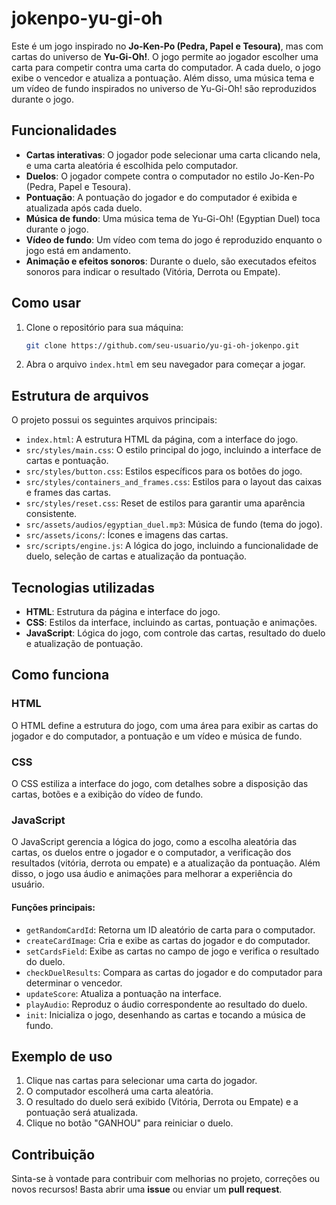 # jokenpo-yu-gi-oh


Este é um jogo inspirado no **Jo-Ken-Po (Pedra, Papel e Tesoura)**, mas com cartas do universo de **Yu-Gi-Oh!**. O jogo permite ao jogador escolher uma carta para competir contra uma carta do computador. A cada duelo, o jogo exibe o vencedor e atualiza a pontuação. Além disso, uma música tema e um vídeo de fundo inspirados no universo de Yu-Gi-Oh! são reproduzidos durante o jogo.

## Funcionalidades

- **Cartas interativas**: O jogador pode selecionar uma carta clicando nela, e uma carta aleatória é escolhida pelo computador.
- **Duelos**: O jogador compete contra o computador no estilo Jo-Ken-Po (Pedra, Papel e Tesoura).
- **Pontuação**: A pontuação do jogador e do computador é exibida e atualizada após cada duelo.
- **Música de fundo**: Uma música tema de Yu-Gi-Oh! (Egyptian Duel) toca durante o jogo.
- **Vídeo de fundo**: Um vídeo com tema do jogo é reproduzido enquanto o jogo está em andamento.
- **Animação e efeitos sonoros**: Durante o duelo, são executados efeitos sonoros para indicar o resultado (Vitória, Derrota ou Empate).

## Como usar

1. Clone o repositório para sua máquina:
    ```bash
    git clone https://github.com/seu-usuario/yu-gi-oh-jokenpo.git
    ```

2. Abra o arquivo `index.html` em seu navegador para começar a jogar.

## Estrutura de arquivos

O projeto possui os seguintes arquivos principais:

- `index.html`: A estrutura HTML da página, com a interface do jogo.
- `src/styles/main.css`: O estilo principal do jogo, incluindo a interface de cartas e pontuação.
- `src/styles/button.css`: Estilos específicos para os botões do jogo.
- `src/styles/containers_and_frames.css`: Estilos para o layout das caixas e frames das cartas.
- `src/styles/reset.css`: Reset de estilos para garantir uma aparência consistente.
- `src/assets/audios/egyptian_duel.mp3`: Música de fundo (tema do jogo).
- `src/assets/icons/`: Ícones e imagens das cartas.
- `src/scripts/engine.js`: A lógica do jogo, incluindo a funcionalidade de duelo, seleção de cartas e atualização da pontuação.

## Tecnologias utilizadas

- **HTML**: Estrutura da página e interface do jogo.
- **CSS**: Estilos da interface, incluindo as cartas, pontuação e animações.
- **JavaScript**: Lógica do jogo, com controle das cartas, resultado do duelo e atualização de pontuação.

## Como funciona

### HTML
O HTML define a estrutura do jogo, com uma área para exibir as cartas do jogador e do computador, a pontuação e um vídeo e música de fundo.

### CSS
O CSS estiliza a interface do jogo, com detalhes sobre a disposição das cartas, botões e a exibição do vídeo de fundo.

### JavaScript
O JavaScript gerencia a lógica do jogo, como a escolha aleatória das cartas, os duelos entre o jogador e o computador, a verificação dos resultados (vitória, derrota ou empate) e a atualização da pontuação. Além disso, o jogo usa áudio e animações para melhorar a experiência do usuário.

#### Funções principais:
- `getRandomCardId`: Retorna um ID aleatório de carta para o computador.
- `createCardImage`: Cria e exibe as cartas do jogador e do computador.
- `setCardsField`: Exibe as cartas no campo de jogo e verifica o resultado do duelo.
- `checkDuelResults`: Compara as cartas do jogador e do computador para determinar o vencedor.
- `updateScore`: Atualiza a pontuação na interface.
- `playAudio`: Reproduz o áudio correspondente ao resultado do duelo.
- `init`: Inicializa o jogo, desenhando as cartas e tocando a música de fundo.

## Exemplo de uso

1. Clique nas cartas para selecionar uma carta do jogador.
2. O computador escolherá uma carta aleatória.
3. O resultado do duelo será exibido (Vitória, Derrota ou Empate) e a pontuação será atualizada.
4. Clique no botão "GANHOU" para reiniciar o duelo.

## Contribuição

Sinta-se à vontade para contribuir com melhorias no projeto, correções ou novos recursos! Basta abrir uma **issue** ou enviar um **pull request**.
